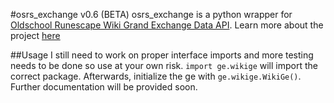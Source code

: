 #osrs_exchange v0.6 (BETA)
osrs_exchange is a python wrapper for [Oldschool Runescape Wiki Grand Exchange Data API](https://prices.runescape.wiki/osrs/). Learn more about the project [here](https://oldschool.runescape.wiki/w/RuneScape:Real-time_Prices)

##Usage
I still need to work on proper interface imports and more testing needs to be done so use at your own risk.
`import ge.wikige` will import the correct package.
Afterwards, initialize the ge with `ge.wikige.WikiGe()`.
Further documentation will be provided soon.